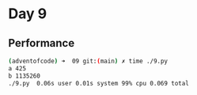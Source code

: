 # Day 9

## Performance
```bash
(adventofcode) ➜  09 git:(main) ✗ time ./9.py
a 425
b 1135260
./9.py  0.06s user 0.01s system 99% cpu 0.069 total
```
